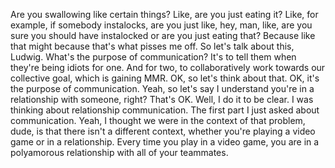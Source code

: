 Are you swallowing like certain things? Like, are you just eating it? Like, for example, if somebody instalocks, are you just like, hey, man, like, are you sure you should have instalocked or are you just eating that? Because like that might because that's what pisses me off. So let's talk about this, Ludwig. What's the purpose of communication? It's to tell them when they're being idiots for one. And for two, to collaboratively work towards our collective goal, which is gaining MMR. OK, so let's think about that. OK, it's the purpose of communication. Yeah, so let's say I understand you're in a relationship with someone, right? That's OK. Well, I do it to be clear. I was thinking about relationship communication. The first part I just asked about communication. Yeah, I thought we were in the context of that problem, dude, is that there isn't a different context, whether you're playing a video game or in a relationship. Every time you play in a video game, you are in a polyamorous relationship with all of your teammates.